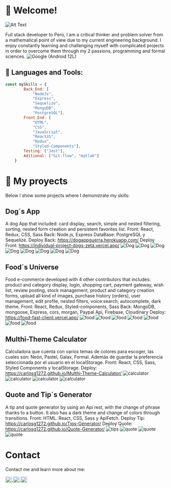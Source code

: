 # 👋 Welcome!

![Alt Text](https://thumbs.gfycat.com/AgileThoseGrizzlybear-size_restricted.gif)



Full stack developer to Perú, I am a critical thinker and problem solver from a mathematical point of view due to my current engineering background. I enjoy constantly learning and challenging myself with complicated projects in order to overcome them through my 2 passions, programming and formal sciences.
![Google (Android 12L)](https://images.emojiterra.com/google/noto-emoji/v2.034/128px/1f1f5-1f1ea.png)
&nbsp;&nbsp;

##  🧠 Languages and Tools:
```js
const mySkills = {
		Back_End: [
			"NodeJs", 
			"Express", 
			"Sequelize", 
			"MongoDB", 
			"PostgreSQL"], 
		Front_End: [
			"HTML", 
			"CSS", 
			"JavaScript", 
			"ReactJS", 
			"Redux", 
			"Styled-Components"],
		Testing: ["Jest"],
		Aditional: ["Git-flow", "matlab"]
	}
```


# 💼 My proyects

Below I show some projects where I demonstrate my skills: 
## Dog´s  App
A dog App that included: card display, search, simple and nested filtering, sorting, nested form creation and persistent favorites list.
Front:  React, Redux, CSS, Sass
Back: Node.js, Express 
DataBase: PostgreSQL y Sequelize.
Deploy Back: https://dogappguerra.herokuapp.com/
Deploy Front: https://individual-project-dogs-zeta.vercel.app/
![Dog](https://github.com/CarlosG1272/CarlosG1272/blob/main/assets/dogApp/back1.PNG)
![Dog](https://github.com/CarlosG1272/CarlosG1272/blob/main/assets/dogApp/dog1.PNG)
![Dog](https://github.com/CarlosG1272/CarlosG1272/blob/main/assets/dogApp/dog2.PNG)
![Dog](https://github.com/CarlosG1272/CarlosG1272/blob/main/assets/dogApp/dog3.PNG)
![Dog](https://github.com/CarlosG1272/CarlosG1272/blob/main/assets/dogApp/dog4.PNG)
![Dog](https://github.com/CarlosG1272/CarlosG1272/blob/main/assets/dogApp/dog5.PNG)
![Dog](https://github.com/CarlosG1272/CarlosG1272/blob/main/assets/dogApp/dog6.PNG)
![Dog](https://github.com/CarlosG1272/CarlosG1272/blob/main/assets/dogApp/dog7.PNG)
## Food´s Universe 
Food e-commerce developed with 4 other contributors that includes: product and category display, login, shopping cart, payment gateway, wish list, review posting, stock management, product and category creation forms, upload all kind of images, purchase history (orders), user management, edit profile, nested filters, voice search, autocomplete, dark theme.
Front: React, Redux, Styled-components, Sass
Back: MongoDB, mongoose, Express, cors, morgan, Paypal Api, Firebase, Cloudinary
Deploy: https://food-fast-client.vercel.app/
![food](https://github.com/CarlosG1272/CarlosG1272/blob/main/assets/foodsUniverse/food1.PNG)
![food](https://github.com/CarlosG1272/CarlosG1272/blob/main/assets/foodsUniverse/food2.PNG)
![food](https://github.com/CarlosG1272/CarlosG1272/blob/main/assets/foodsUniverse/food3.PNG)
![food](https://github.com/CarlosG1272/CarlosG1272/blob/main/assets/foodsUniverse/food4.PNG)
![food](https://github.com/CarlosG1272/CarlosG1272/blob/main/assets/foodsUniverse/food5.PNG)
![food](https://github.com/CarlosG1272/CarlosG1272/blob/main/assets/foodsUniverse/food6.PNG)
![food](https://github.com/CarlosG1272/CarlosG1272/blob/main/assets/foodsUniverse/food7.PNG)
## Multhi-Theme Calculator
Calculadora que cuenta con varios temas de colores para escoger, las cuales son: Neón, Pastel, Galax, Formal. Además de guardar la preferencia seleccionada por el usuario en el localStorage.
Front: React, CSS, Sass, Styled Components y localStorage.
Deploy: https://carlosg1272.github.io/Multhi-Theme-Calculator/
![calculator](https://github.com/CarlosG1272/CarlosG1272/blob/main/assets/calculator/calculator1.PNG)
![calculator](https://github.com/CarlosG1272/CarlosG1272/blob/main/assets/calculator/calculator2.PNG)
![calculator](https://github.com/CarlosG1272/CarlosG1272/blob/main/assets/calculator/calculator3.PNG)
![calculator](https://github.com/CarlosG1272/CarlosG1272/blob/main/assets/calculator/calculator4.PNG)
## Quote and Tip´s Generator
A tip and quote generator by using an Api rest, with the change of phrase thanks to a button. It also has a dark theme and change of colors through transitions.
Front: HTML. React, CSS, Sass y ApiFetch.
Deploy Tip: https://carlosg1272.github.io/Tips-Generator/
Deploy Quote: https://carlosg1272.github.io/Quote-Generator/
![tips](https://github.com/CarlosG1272/CarlosG1272/blob/main/assets/quoteTip/tips.PNG)
![quote](https://github.com/CarlosG1272/CarlosG1272/blob/main/assets/quoteTip/quote1.PNG)
![quote](https://github.com/CarlosG1272/CarlosG1272/blob/main/assets/quoteTip/quote2.PNG)
![quote](https://github.com/CarlosG1272/CarlosG1272/blob/main/assets/quoteTip/quote3.PNG)

# Contact
Contact me and learn more about me: 
<p>
    <a href="https://www.linkedin.com/in/carlos-guerra-developer/">
      <img align="center" src="https://cdn.jsdelivr.net/npm/simple-icons@3.0.1/icons/linkedin.svg" height="20" width="20" />
    </a>
    <a href="https://github.com/CarlosG1272">
      <img align="center" src="https://cdn.jsdelivr.net/npm/simple-icons@3.0.1/icons/github.svg" height="20" width="20" />
    </a>
    <a href="https://www.facebook.com/profile.php?id=100081600548515">
      <img align="center" src="https://cdn.jsdelivr.net/npm/simple-icons@3.0.1/icons/facebook.svg" height="20" width="20" />
    </a>
<p/>
